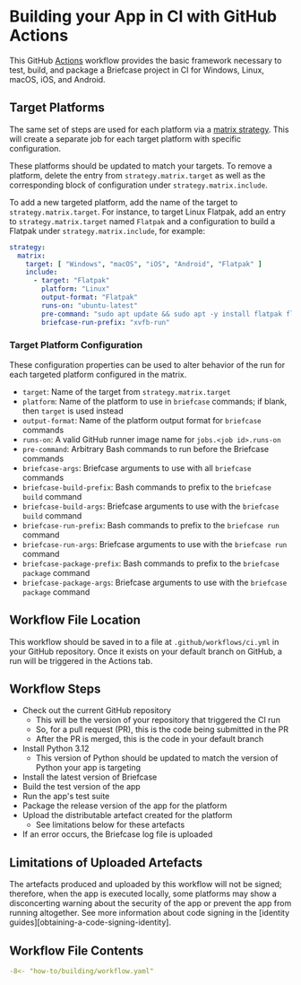 # Building your App in CI with GitHub Actions

This GitHub [Actions](https://docs.github.com/en/actions) workflow provides the basic framework necessary to test, build, and package a Briefcase project in CI for Windows, Linux, macOS, iOS, and Android.

## Target Platforms

The same set of steps are used for each platform via a [matrix strategy](https://docs.github.com/en/actions/writing-workflows/choosing-what-your-workflow-does/running-variations-of-jobs-in-a-workflow). This will create a separate job for each target platform with specific configuration.

These platforms should be updated to match your targets. To remove a platform, delete the entry from `strategy.matrix.target` as well as the corresponding block of configuration under `strategy.matrix.include`.

To add a new targeted platform, add the name of the target to `strategy.matrix.target`. For instance, to target Linux Flatpak, add an entry to `strategy.matrix.target` named `Flatpak` and a configuration to build a Flatpak under `strategy.matrix.include`, for example:

```YAML
strategy:
  matrix:
    target: [ "Windows", "macOS", "iOS", "Android", "Flatpak" ]
    include:
      - target: "Flatpak"
        platform: "Linux"
        output-format: "Flatpak"
        runs-on: "ubuntu-latest"
        pre-command: "sudo apt update && sudo apt -y install flatpak flatpak-builder"
        briefcase-run-prefix: "xvfb-run"
```

### Target Platform Configuration

These configuration properties can be used to alter behavior of the run for each targeted platform configured in the matrix.

- `target`: Name of the target from `strategy.matrix.target`
- `platform`: Name of the platform to use in `briefcase` commands; if blank, then `target` is used instead
- `output-format`: Name of the platform output format for `briefcase` commands
- `runs-on`: A valid GitHub runner image name for `jobs.<job id>.runs-on`
- `pre-command`: Arbitrary Bash commands to run before the Briefcase commands
- `briefcase-args`: Briefcase arguments to use with all `briefcase` commands
- `briefcase-build-prefix`: Bash commands to prefix to the `briefcase build` command
- `briefcase-build-args`: Briefcase arguments to use with the `briefcase build` command
- `briefcase-run-prefix`: Bash commands to prefix to the `briefcase run` command
- `briefcase-run-args`: Briefcase arguments to use with the `briefcase run` command
- `briefcase-package-prefix`: Bash commands to prefix to the `briefcase package` command
- `briefcase-package-args`: Briefcase arguments to use with the `briefcase package` command

## Workflow File Location

This workflow should be saved in to a file at `.github/workflows/ci.yml` in your GitHub repository. Once it exists on your default branch on GitHub, a run will be triggered in the Actions tab.

## Workflow Steps

- Check out the current GitHub repository
  - This will be the version of your repository that triggered the CI run
  - So, for a pull request (PR), this is the code being submitted in the PR
  - After the PR is merged, this is the code in your default branch
- Install Python 3.12
  - This version of Python should be updated to match the version of Python your app is targeting
- Install the latest version of Briefcase
- Build the test version of the app
- Run the app's test suite
- Package the release version of the app for the platform
- Upload the distributable artefact created for the platform
  - See limitations below for these artefacts
- If an error occurs, the Briefcase log file is uploaded

## Limitations of Uploaded Artefacts

The artefacts produced and uploaded by this workflow will not be signed; therefore, when the app is executed locally, some platforms may show a disconcerting warning about the security of the app or prevent the app from running altogether. See more information about code signing in the [identity guides][obtaining-a-code-signing-identity].

## Workflow File Contents

```YAML
-8<- "how-to/building/workflow.yaml"
```
